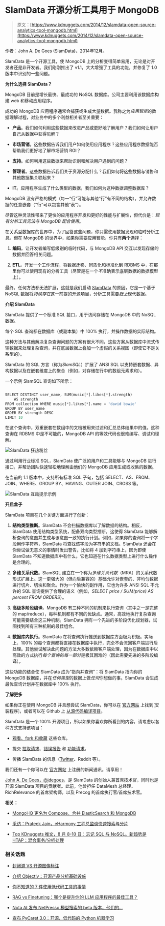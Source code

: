 # SlamData 开源分析工具用于 MongoDB

> 原文：[https://www.kdnuggets.com/2014/12/slamdata-open-source-analytics-tool-mongodb.html](https://www.kdnuggets.com/2014/12/slamdata-open-source-analytics-tool-mongodb.html)

作者：John A. De Goes (SlamData)，2014年12月。

SlamData 是一个开源工具，使 MongoDB 上的分析变得简单易用，无论是对开发者还是非开发者。我们刚刚推出了 v1.1，大大增强了工具的功能，并修复了 1.0 版本中识别的一些问题。

**为什么选择 SlamData？**

MongoDB 目前是增长最快、最成功的 NoSQL 数据库。公司主要利用该数据库构建 web 和移动应用程序。

成功的 MongoDB 应用程序通常会捕获或生成大量数据。我称之为*应用智能*的数据理解过程，对业务中的多个利益相关者至关重要：

+   **产品**。我们如何利用这些数据来改进产品或更好地了解用户？我们如何让用户自己从数据中获得见解？

+   **市场营销**。这些数据告诉我们用户如何使用应用程序？这些应用程序数据能否帮助我们更好地了解市场营销 ROI？

+   **支持**。如何利用这些数据来帮助识别和解决用户遇到的问题？

+   **管理者**。这些数据告诉我们关于资源分配什么？我们如何将这些数据与销售和其他数据集关联起来？

+   **IT**。应用程序生成了什么类型的数据，我们如何为这种数据调整数据库？

MongoDB 没有严格的模式（每一“行”可能与其他“行”有不同的结构），并允许数据的任意嵌套（“行”可以包含其他“表”）。

尽管这种灵活性带来了更快的应用程序开发和更好的性能与扩展性，但代价是：*现有分析工具无法与 MongoDB 配合使用*。

在关系型数据库的世界中，为了回答这些问题，你只需使用数据发现和临时分析工具。但在 MongoDB 的世界中，如果你需要应用智能，你只有**两个**选择：

1.  **编码**。让开发者编写低级别的临时代码，与 MongoDB API 交互以发现存储的数据并回答相关问题。

1.  **ETL**。开发一个工作流程，将数据迁移、同质化和标准化到 RDBMS 中，在那里你可以使用现有的分析工具（尽管是在一个*不*准确表示底层数据的数据模型上）。

最终，任何方法都无法扩展，这就是我们启动 [SlamData](http://slamdata.com) 的原因，它是一个基于 NoSQL 数据将*持续存在*这一前提的开源项目，分析工具需要*赶上*现代数据。

**介绍 SlamData**

SlamData 提供了一个标准 SQL 接口，用于访问存储在 MongoDB 中的 NoSQL 数据。

每个 SQL 查询都在数据库（或副本集）中 100% 执行，并操作数据的实际结构。

这种方法与其他解决复杂查询问题的方案有很大不同，这些方案从数据库中流式传输数据来处理复杂查询，并在底层数据上叠加一个虚假的关系视图（即使它不是关系型的）。

SlamData 的 SQL 方言（称为*SlamSQL*）扩展了 ANSI SQL 以支持嵌套数据、异构数据以及在嵌套维度上的聚合（例如，对存储在行中的数组元素求和）。

一个示例 SlamSQL 查询如下所示：

```py

SELECT DISTINCT user_name, SUM(music[*].likes[*].strength)
    AS strength
FROM collection WHERE music[*].likes[*].name = 'david bowie'
GROUP BY user_name
ORDER BY strength DESC
LIMIT 10
```

在这个查询中，双重嵌套在数组中的文档被用来过滤和汇总总体结果中的值。这种查询在 RDBMS 中是不可能的，MongoDB API 的等效代码也很难编写、调试和理解。

![SlamData 狂热粉丝](../Images/d262db620b20a3a56e07749e94d87e46.png)

通过利用行业标准 SQL，SlamData 使广泛的用户和工具能够与 MongoDB 进行接口，并帮助团队快速轻松地理解由他们的 MongoDB 应用生成或收集的数据。

在当前的 1.1 版本中，支持所有标准 SQL 子句，包括 SELECT、AS、FROM、JOIN、WHERE、GROUP BY、HAVING、OUTER JOIN、CROSS 等。

![SlamData 互动提示示例](../Images/a90c5f3443723356da2ce9826d235f4a.png)

**开启盒子**

SlamData 项目在几个关键方面进行了创新：

1.  **结构类型推断**。SlamData 不会扫描数据库以了解数据的结构。相反，SlamData 使用结构类型系统，配备双向类型推断，这使得 SlamData 能够解析查询的意图并生成与该意图一致的执行计划。例如，如果你的查询将一个字段用作字符串，SlamData 将查找该字段为字符串的文档。SlamData 还会在你尝试做无意义的事情时发出警告，比如将 4 加到字符串上，因为即使 SlamData 不知道数据库中有什么，它也知道在什么数据类型上进行什么操作是合理的。

1.  **多维关系代数**。SlamSQL 建立在一个称为*多维关系代数*（MRA）的关系代数形式扩展上。这一更强大的（但向后兼容的）基础允许对嵌套的、非均匀数据进行切片、切块和聚合。作为一个愉快的副作用，它也为许多 ANSI SQL 不允许的 SQL 查询提供了合理的语义（例如，*SELECT price / SUM(price) AS percent FROM ORDERS*）。

1.  **高级多阶段编译**。MongoDB 有三种不同的机制来执行查询（其中之一是完整的 map/reduce），每种机制都有不同的优缺点。通常，高效地执行复杂查询可能需要结合这三种机制。SlamData 拥有一个先进的多阶段优化规划器，试图找到所有三种机制的最佳组合。

1.  **数据库内执行**。SlamData 在将查询执行推送到数据库方面极为积极。实际上，100% 的每个查询都将直接在数据库中执行，完全不会流回客户端进行后处理。其他尝试解决此问题的方法大多数依赖客户端处理，因为在数据库中以高效的方式执行*每个查询的每一部分*是极其困难的（因此需要先进的多阶段编译）。

这些功能的结合使 SlamData 成为“指向并查询”：将 SlamData 指向你的 MongoDB 数据库，并在*任何类型*的数据上做*任何*你想做的事。SlamData 会生成最优查询计划并在数据库中 100% 执行。

**了解更多**

如果你正在使用 MongoDB 并且想尝试 SlamData，你可以在 [官方网站](http://slamdata.com) 上找到[安装程序]，或者可以在 Github 上 [从源代码编译项目](https://github.com/slamdata/)。

SlamData 是一个 100% 开源项目，所以如果你喜欢你所看到的内容，请考虑以各种方式支持该项目：

+   [观看、fork 和收藏](https://github.com/slamdata/slamengine) 这些仓库。

+   提交 [拉取请求](https://github.com/slamdata/slamengine/pulls)、[错误报告](https://github.com/slamdata/slamengine/issues) 和 [功能请求](https://github.com/slamdata/slamengine/issues)。

+   传播 SlamData 的信息（[Twitter](https://twitter.com/slamdata)、Reddit 等）。

我们还有一个你可以在 [官方网站](http://slamdata.com) 上注册的新闻通讯。请享用！

[John A. De Goes，@jdegoes](https://twitter.com/jdegoes)，是 SlamData 的创始人兼首席技术官，同时也是开源 SlamData 项目的贡献者。此前，他曾担任 DataMesh 总经理、RichRelevance 的首席架构师，以及 Precog 的首席执行官/首席技术官。

**相关：**

+   [MongoHQ 更名为 Compose，合并 ElasticSearch 和 MongoDB](/2014/08/mongohq-becomes-compose-combines-elasticsearch-mongodb.html)

+   [采访：Prateek Jain，eHarmony 工程总监谈快速搜索与分片](/2014/05/interview-prateek-jain-eharmony-search-sharding.html)

+   [Top KDnuggets 推文，8 月 8-10 日：忘记 SQL 与 NoSQL。新趋势是 HTAP：混合事务/分析处理](/2014/08/top-tweets-aug08-10.html)

### 相关话题

+   [封闭源 VS 开源图像标注](https://www.kdnuggets.com/closed-source-vs-open-source-image-annotation)

+   [介绍 Objectiv：开源产品分析基础设施](https://www.kdnuggets.com/2022/06/objectiv-introducing-objectiv-opensource-product-analytics-infrastructure.html)

+   [你不知道的 7 件使用低代码工具的事情](https://www.kdnuggets.com/2022/09/7-things-didnt-know-could-low-code-tool.html)

+   [RAG vs Finetuning：哪个是提升你的 LLM 应用程序的最佳工具？](https://www.kdnuggets.com/rag-vs-finetuning-which-is-the-best-tool-to-boost-your-llm-application)

+   [Nota AI 发布 NetPresso 模型搜索的 beta 版本，他们的…](https://www.kdnuggets.com/2022/04/nota-ai-releases-beta-version-netpresso-model-search-hardwareaware-automl-tool.html)

+   [宣布 PyCaret 3.0：开源、低代码的 Python 机器学习](https://www.kdnuggets.com/2023/03/announcing-pycaret-30-opensource-lowcode-machine-learning-python.html)

